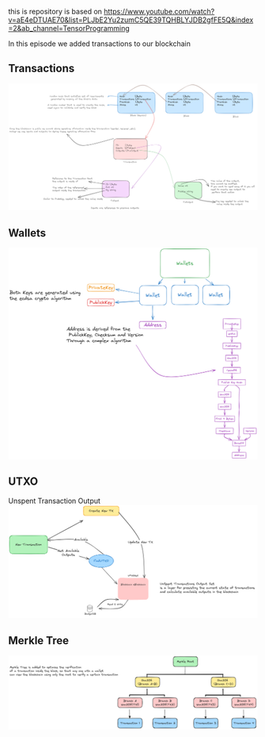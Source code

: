 this is repository is based on https://www.youtube.com/watch?v=aE4eDTUAE70&list=PLJbE2Yu2zumC5QE39TQHBLYJDB2gfFE5Q&index=2&ab_channel=TensorProgramming

In this episode we added transactions to our blockchain
## Transactions
![](docs/blockchain.excalidraw.png)

## Wallets
![](docs/wallet.excalidraw.png)

## UTXO
Unspent Transaction Output
![](docs/utxo.excalidraw.png)

## Merkle Tree
![](docs/merkle.excalidraw.png)
